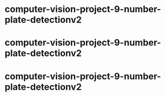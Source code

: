 # computer-vision-project-9-number-plate-detectionv2
# computer-vision-project-9-number-plate-detectionv2
# computer-vision-project-9-number-plate-detectionv2
